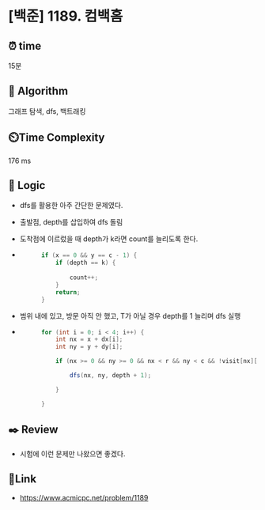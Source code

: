 # [백준] 1189. 컴백홈   
 
## ⏰  **time**
15분 

## :pushpin: **Algorithm**
그래프 탐색, dfs, 백트래킹 

## ⏲️**Time Complexity**
176 ms

## :round_pushpin: **Logic**
- dfs를 활용한 아주 간단한 문제였다.
- 출발점, depth를 삽입하여 dfs 돌림

- 도착점에 이르렀을 때 depth가 k라면 count를 늘리도록 한다.
- ```java
		if (x == 0 && y == c - 1) {
			if (depth == k) {
				
				count++;
			}
			return;
		}
  ```

- 범위 내에 있고, 방문 아직 안 했고, T가 아닐 경우 depth를 1 늘리며 dfs 실행
- ```java
		for (int i = 0; i < 4; i++) {
			int nx = x + dx[i];
			int ny = y + dy[i];

			if (nx >= 0 && ny >= 0 && nx < r && ny < c && !visit[nx][ny] && map[nx][ny] != 'T') {

				dfs(nx, ny, depth + 1);

			}

		}
  ```

## :black_nib: **Review**
-  시험에 이런 문제만 나왔으면 좋겠다. 

## 📡**Link**
- https://www.acmicpc.net/problem/1189 
